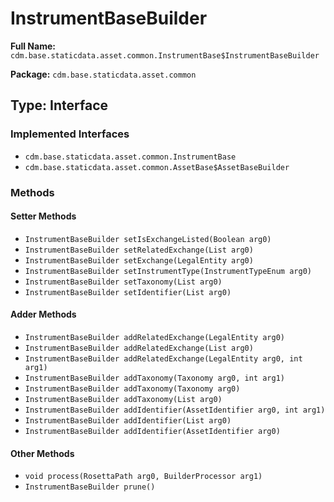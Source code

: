 # InstrumentBaseBuilder

**Full Name:** `cdm.base.staticdata.asset.common.InstrumentBase$InstrumentBaseBuilder`

**Package:** `cdm.base.staticdata.asset.common`

## Type: Interface

### Implemented Interfaces

- `cdm.base.staticdata.asset.common.InstrumentBase`
- `cdm.base.staticdata.asset.common.AssetBase$AssetBaseBuilder`

### Methods

#### Setter Methods

- `InstrumentBaseBuilder setIsExchangeListed(Boolean arg0)`
- `InstrumentBaseBuilder setRelatedExchange(List arg0)`
- `InstrumentBaseBuilder setExchange(LegalEntity arg0)`
- `InstrumentBaseBuilder setInstrumentType(InstrumentTypeEnum arg0)`
- `InstrumentBaseBuilder setTaxonomy(List arg0)`
- `InstrumentBaseBuilder setIdentifier(List arg0)`

#### Adder Methods

- `InstrumentBaseBuilder addRelatedExchange(LegalEntity arg0)`
- `InstrumentBaseBuilder addRelatedExchange(List arg0)`
- `InstrumentBaseBuilder addRelatedExchange(LegalEntity arg0, int arg1)`
- `InstrumentBaseBuilder addTaxonomy(Taxonomy arg0, int arg1)`
- `InstrumentBaseBuilder addTaxonomy(Taxonomy arg0)`
- `InstrumentBaseBuilder addTaxonomy(List arg0)`
- `InstrumentBaseBuilder addIdentifier(AssetIdentifier arg0, int arg1)`
- `InstrumentBaseBuilder addIdentifier(List arg0)`
- `InstrumentBaseBuilder addIdentifier(AssetIdentifier arg0)`

#### Other Methods

- `void process(RosettaPath arg0, BuilderProcessor arg1)`
- `InstrumentBaseBuilder prune()`

